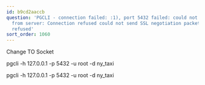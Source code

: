 ```yaml
---
id: b9cd2aaccb
question: 'PGCLI - connection failed: :1), port 5432 failed: could not receive data
  from server: Connection refused could not send SSL negotiation packet: Connection
  refused'
sort_order: 1060
---
```


Change TO Socket

pgcli -h 127.0.0.1 -p 5432 -u root -d ny_taxi

pgcli -h 127.0.0.1 -p 5432 -u root -d ny_taxi

